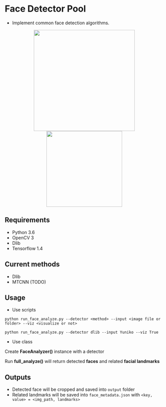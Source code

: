 # Face Detector Pool
* Implement common face detection algorithms.

<p align="center">
    <img src="https://github.com/timctho/dlib-face-detector/raw/master/sample.jpg", width="320">
    <img src="https://github.com/timctho/dlib-face-detector/raw/master/Yuniko/yuniko_0.jpg", width="240">
</p>

## Requirements
 - Python 3.6
 - OpenCV 3
 - Dlib
 - Tensorflow 1.4
 
## Current methods
 - Dlib
 - MTCNN (TODO)

## Usage
* Use scripts

 `python run_face_analyze.py --detector <method> --input <image file or folder> --viz <visualize or not>`


 `python run_face_analyze.py --detector dlib --input Yuniko --viz True`

* Use class

 Create **FaceAnalyzer()** instance with a detector
 
 Run **full_analyze()** will return detected **faces** and related **facial landmarks**
 
 
 

## Outputs
* Detected face will be cropped and saved into `output` folder
* Related landmarks will be saved into `face_metadata.json` with `<key, value> = <img_path, landmarks>`
